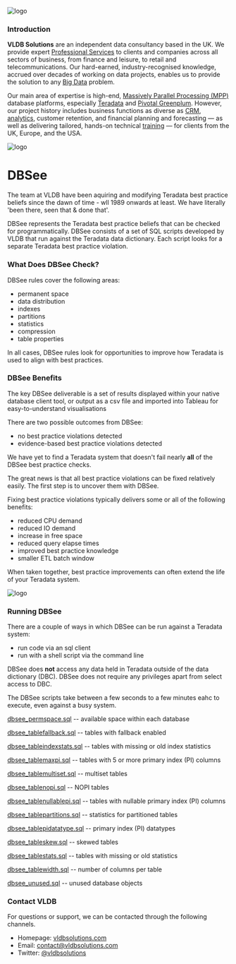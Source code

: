 ![logo](https://vldbsolutions.com/img/VLDB-logo.png)

### Introduction

**VLDB Solutions** are an independent data consultancy based in the UK. We provide expert [Professional Services](https://vldbsolutions.com/services/services.php) to clients and companies across all sectors of business, from finance and leisure, to retail and telecommunications. Our hard-earned, industry-recognised knowledge, accrued over decades of working on data projects, enables us to provide the solution to any [Big Data](https://vldbsolutions.com/glossary.php#bigdata) problem.

Our main area of expertise is high-end, [Massively Parallel Processing (MPP)](https://vldbsolutions.com/glossary.php#mpp) database platforms, especially [Teradata](https://vldbsolutions.com/technology/teradata.php) and [Pivotal Greenplum](https://vldbsolutions.com/technology/greenplum.php). However, our project history includes business functions as diverse as [CRM](https://vldbsolutions.com/glossary.php#crm), [analytics](https://vldbsolutions.com/glossary.php#dataanalytics), customer retention, and financial planning and forecasting — as well as delivering tailored, hands-on technical [training](https://vldbsolutions.com/services/teradata-services/teradata-training.php) — for clients from the UK, Europe, and the USA.


![logo](https://vldbsolutions.com/img/VLDB-DBSee.png)

# DBSee

The team at VLDB have been aquiring and modifying Teradata best practice beliefs since the dawn of time - wll 1989 onwards at least. We have literally 'been there, seen that & done that'.

DBSee represents the Teradata best practice beliefs that can be checked for programmatically. DBSee consists of a set of SQL scripts developed by VLDB that run against the Teradata data dictionary. Each script looks for a separate Teradata best practice violation.

### What Does DBSee Check?

DBSee rules cover the following areas:

* permanent space
* data distribution
* indexes
* partitions
* statistics
* compression
* table properties

In all cases, DBSee rules look for opportunities to improve how Teradata is used to align with best practices.

### DBSee Benefits

The key DBSee deliverable is a set of results displayed within your native database client tool, or output as a csv file and imported into Tableau for easy-to-understand visualisations

There are two possible outcomes from DBSee:

* no best practice violations detected
* evidence-based best practice violations detected

We have yet to find a Teradata system that doesn't fail nearly **all** of the DBSee best practice checks.

The great news is that all best practice violations can be fixed relatively easily. The first step is to uncover them with DBSee.

Fixing best practice violations typically delivers some or all of the following benefits:

* reduced CPU demand
* reduced IO demand
* increase in free space
* reduced query elapse times
* improved best practice knowledge
* smaller ETL batch window

When taken together, best practice improvements can often extend the life of your Teradata system.

![logo](https://vldbsolutions.com/img/VLDB-DBSee-Tables.png)

### Running DBSee

There are a couple of ways in which DBSee can be run against a Teradata system:

* run code via an sql client 
* run with a shell script via the command line 

DBSee does **not** access any data held in Teradata outside of the data dictionary (DBC). DBSee does not require any privileges apart from select access to DBC.

The DBSee scripts take between a few seconds to a few minutes eahc to execute, even against a busy system. 

[dbsee_permspace.sql](https://github.com/VLDB-Solutions/DBSEE/blob/master/dbsee_permspace.sql) -- available space within each database

[dbsee_tablefallback.sql](https://github.com/VLDB-Solutions/DBSEE/blob/master/dbsee_tablefallback.sql) -- tables with fallback enabled

[dbsee_tableindexstats.sql](https://github.com/VLDB-Solutions/DBSEE/blob/master/dbsee_tableindexstats.sql) -- tables with missing or old index statistics

[dbsee_tablemaxpi.sql](https://github.com/VLDB-Solutions/DBSEE/blob/master/dbsee_tablemaxpi.sql) -- tables with 5 or more primary index (PI) columns

[dbsee_tablemultiset.sql](https://github.com/VLDB-Solutions/DBSEE/blob/master/dbsee_tablemultiset.sql) -- multiset tables

[dbsee_tablenopi.sql](https://github.com/VLDB-Solutions/DBSEE/blob/master/dbsee_tablenopi.sql) -- NOPI tables

[dbsee_tablenullablepi.sql](https://github.com/VLDB-Solutions/DBSEE/blob/master/dbsee_tablenullablepi.sql) -- tables with nullable primary index (PI) columns

[dbsee_tablepartitions.sql](https://github.com/VLDB-Solutions/DBSEE/blob/master/dbsee_tablepartitions.sql) -- statistics for partitioned tables

[dbsee_tablepidatatype.sql](https://github.com/VLDB-Solutions/DBSEE/blob/master/dbsee_tablepidatatype.sql) -- primary index (PI) datatypes

[dbsee_tableskew.sql](https://github.com/VLDB-Solutions/DBSEE/blob/master/dbsee_tableskew.sql) -- skewed tables

[dbsee_tablestats.sql](https://github.com/VLDB-Solutions/DBSEE/blob/master/dbsee_tablestats.sql) -- tables with missing or old statistics

[dbsee_tablewidth.sql](https://github.com/VLDB-Solutions/DBSEE/blob/master/dbsee_tablewidth.sql) -- number of columns per table

[dbsee_unused.sql](https://github.com/VLDB-Solutions/DBSEE/blob/master/dbsee_unused.sql) -- unused database objects

### Contact VLDB

For questions or support, we can be contacted through the following channels. 

* Homepage: [vldbsolutions.com](https://vldbsolutions.com/)  
* Email: contact@vldbsolutions.com
* Twitter: [@vldbsolutions](https://twitter.com/vldbsolutions)

